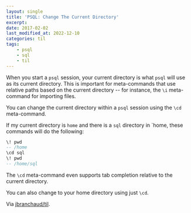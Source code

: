 ```yaml
---
layout: single
title: 'PSQL: Change The Current Directory'
excerpt:
date: 2017-02-02
last_modified_at: 2022-12-10
categories: til
tags:
    - psql
    - sql
    - til
---
```


When you start a `psql` session, your current directory is what `psql` will
use as its current directory. This is important for meta-commands that use
relative paths based on the current directory -- for instance, the `\i`
meta-command for importing files.

You can change the current directory within a `psql` session using the `\cd`
meta-command.

If my current directory is `home` and there is a `sql` directory in `home,
these commands will do the following:

```sql
\! pwd
-- /home
\cd sql
\! pwd
-- /home/sql
```

The `\cd` meta-command even supports tab completion relative to the current
directory.

You can also change to your home directory using just `\cd`.

Via [jbranchaud/til](https://github.com/jbranchaud/til).
